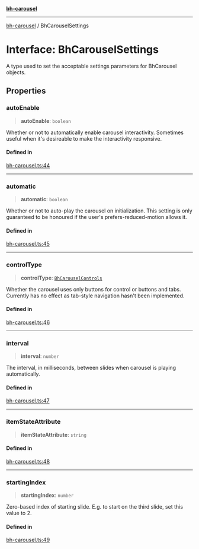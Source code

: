 [**bh-carousel**](../README.md)

---

[bh-carousel](../README.md) / BhCarouselSettings

# Interface: BhCarouselSettings

A type used to set the acceptable settings parameters for BhCarousel objects.

## Properties

### autoEnable

> **autoEnable**: `boolean`

Whether or not to automatically enable carousel interactivity. Sometimes
useful when it's desireable to make the interactivity responsive.

#### Defined in

[bh-carousel.ts:44](https://github.com/ctorgalson/bh-carousel/blob/53037e77ed9f3875410f7f06acf29260262072f1/src/bh-carousel.ts#L44)

---

### automatic

> **automatic**: `boolean`

Whether or not to auto-play the carousel on initialization. This setting
is only guaranteed to be honoured if the user's prefers-reduced-motion
allows it.

#### Defined in

[bh-carousel.ts:45](https://github.com/ctorgalson/bh-carousel/blob/53037e77ed9f3875410f7f06acf29260262072f1/src/bh-carousel.ts#L45)

---

### controlType

> **controlType**: [`BhCarouselControls`](../type-aliases/BhCarouselControls.md)

Whether the carousel uses only buttons for control or buttons and tabs.
Currently has no effect as tab-style navigation hasn't been implemented.

#### Defined in

[bh-carousel.ts:46](https://github.com/ctorgalson/bh-carousel/blob/53037e77ed9f3875410f7f06acf29260262072f1/src/bh-carousel.ts#L46)

---

### interval

> **interval**: `number`

The interval, in milliseconds, between slides when carousel is playing
automatically.

#### Defined in

[bh-carousel.ts:47](https://github.com/ctorgalson/bh-carousel/blob/53037e77ed9f3875410f7f06acf29260262072f1/src/bh-carousel.ts#L47)

---

### itemStateAttribute

> **itemStateAttribute**: `string`

#### Defined in

[bh-carousel.ts:48](https://github.com/ctorgalson/bh-carousel/blob/53037e77ed9f3875410f7f06acf29260262072f1/src/bh-carousel.ts#L48)

---

### startingIndex

> **startingIndex**: `number`

Zero-based index of starting slide. E.g. to start on the third slide,
set this value to 2.

#### Defined in

[bh-carousel.ts:49](https://github.com/ctorgalson/bh-carousel/blob/53037e77ed9f3875410f7f06acf29260262072f1/src/bh-carousel.ts#L49)
